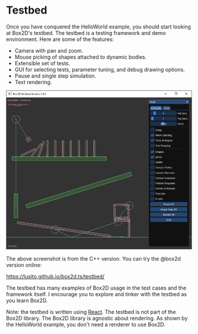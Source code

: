# Testbed

Once you have conquered the HelloWorld example, you should start looking
at Box2D's testbed. The testbed is a testing framework and demo
environment. Here are some of the features:

- Camera with pan and zoom.
- Mouse picking of shapes attached to dynamic bodies.
- Extensible set of tests.
- GUI for selecting tests, parameter tuning, and debug drawing options.
- Pause and single step simulation.
- Text rendering.

![Box2D Testbed](images/testbed.png)

The above screenshot is from the C++ version. You can try the @box2d version online:

https://lusito.github.io/box2d.ts/testbed/

The testbed has many examples of Box2D usage in the test cases and the
framework itself. I encourage you to explore and tinker with the testbed
as you learn Box2D.

Note: the testbed is written using [React](https://reactjs.org/).
The testbed is not part of the Box2D library.
The Box2D library is agnostic about rendering. As shown by
the HelloWorld example, you don't need a renderer to use Box2D.
